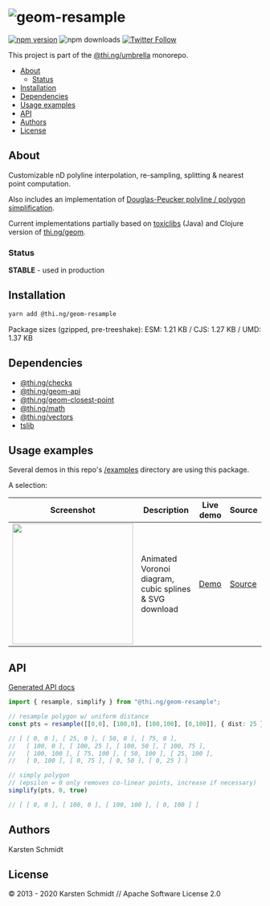 <!-- This file is generated - DO NOT EDIT! -->

# ![geom-resample](https://media.thi.ng/umbrella/banners/thing-geom-resample.svg?7fa0e99f)

[![npm version](https://img.shields.io/npm/v/@thi.ng/geom-resample.svg)](https://www.npmjs.com/package/@thi.ng/geom-resample)
![npm downloads](https://img.shields.io/npm/dm/@thi.ng/geom-resample.svg)
[![Twitter Follow](https://img.shields.io/twitter/follow/thing_umbrella.svg?style=flat-square&label=twitter)](https://twitter.com/thing_umbrella)

This project is part of the
[@thi.ng/umbrella](https://github.com/thi-ng/umbrella/) monorepo.

- [About](#about)
  - [Status](#status)
- [Installation](#installation)
- [Dependencies](#dependencies)
- [Usage examples](#usage-examples)
- [API](#api)
- [Authors](#authors)
- [License](#license)

## About

Customizable nD polyline interpolation, re-sampling, splitting & nearest point computation.

Also includes an implementation of [Douglas-Peucker polyline / polygon
simplification](https://en.wikipedia.org/wiki/Ramer%E2%80%93Douglas%E2%80%93Peucker_algorithm).

Current implementations partially based on
[toxiclibs](http://toxiclibs.org) (Java) and Clojure version of
[thi.ng/geom](http://thi.ng/geom).

### Status

**STABLE** - used in production

## Installation

```bash
yarn add @thi.ng/geom-resample
```

Package sizes (gzipped, pre-treeshake): ESM: 1.21 KB / CJS: 1.27 KB / UMD: 1.37 KB

## Dependencies

- [@thi.ng/checks](https://github.com/thi-ng/umbrella/tree/develop/packages/checks)
- [@thi.ng/geom-api](https://github.com/thi-ng/umbrella/tree/develop/packages/geom-api)
- [@thi.ng/geom-closest-point](https://github.com/thi-ng/umbrella/tree/develop/packages/geom-closest-point)
- [@thi.ng/math](https://github.com/thi-ng/umbrella/tree/develop/packages/math)
- [@thi.ng/vectors](https://github.com/thi-ng/umbrella/tree/develop/packages/vectors)
- [tslib](https://github.com/thi-ng/umbrella/tree/develop/packages/undefined)

## Usage examples

Several demos in this repo's
[/examples](https://github.com/thi-ng/umbrella/tree/develop/examples)
directory are using this package.

A selection:

| Screenshot                                                                                                              | Description                                            | Live demo                                              | Source                                                                              |
| ----------------------------------------------------------------------------------------------------------------------- | ------------------------------------------------------ | ------------------------------------------------------ | ----------------------------------------------------------------------------------- |
| <img src="https://raw.githubusercontent.com/thi-ng/umbrella/develop/assets/examples/rotating-voronoi.jpg" width="240"/> | Animated Voronoi diagram, cubic splines & SVG download | [Demo](https://demo.thi.ng/umbrella/rotating-voronoi/) | [Source](https://github.com/thi-ng/umbrella/tree/develop/examples/rotating-voronoi) |

## API

[Generated API docs](https://docs.thi.ng/umbrella/geom-resample/)

```ts
import { resample, simplify } from "@thi.ng/geom-resample";

// resample polygon w/ uniform distance
const pts = resample([[0,0], [100,0], [100,100], [0,100]], { dist: 25 }, true)

// [ [ 0, 0 ], [ 25, 0 ], [ 50, 0 ], [ 75, 0 ],
//   [ 100, 0 ], [ 100, 25 ], [ 100, 50 ], [ 100, 75 ],
//   [ 100, 100 ], [ 75, 100 ], [ 50, 100 ], [ 25, 100 ],
//   [ 0, 100 ], [ 0, 75 ], [ 0, 50 ], [ 0, 25 ] ]

// simply polygon
// (epsilon = 0 only removes co-linear points, increase if necessary)
simplify(pts, 0, true)

// [ [ 0, 0 ], [ 100, 0 ], [ 100, 100 ], [ 0, 100 ] ]
```

## Authors

Karsten Schmidt

## License

&copy; 2013 - 2020 Karsten Schmidt // Apache Software License 2.0
